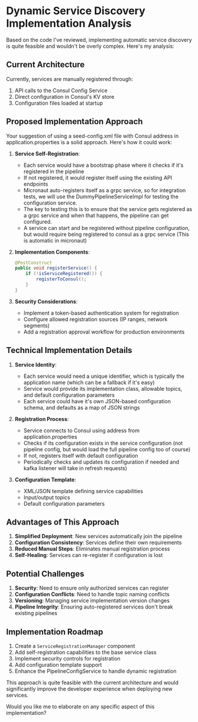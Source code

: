 
# Dynamic Service Discovery Implementation Analysis

Based on the code I've reviewed, implementing automatic service discovery is quite feasible and wouldn't be overly complex. Here's my analysis:

## Current Architecture

Currently, services are manually registered through:
1. API calls to the Consul Config Service
2. Direct configuration in Consul's KV store
3. Configuration files loaded at startup

## Proposed Implementation Approach

Your suggestion of using a seed-config.xml file with Consul address in application.properties is a solid approach. Here's how it could work:

1. **Service Self-Registration**:
    - Each service would have a bootstrap phase where it checks if it's registered in the pipeline
    - If not registered, it would register itself using the existing API endpoints
    - Micronaut auto-registers itself as a grpc service, so for integration tests, we will use the DummyPipelineServiceImpl for testing 
      the configuration service.
    - The key to testing this is to ensure that the service gets registered as a grpc service and when that happens, the pipeline can 
      get configured.
    - A service can start and be registered without pipeline configuration, but would require being registered to consul as a grpc 
      service (This is automatic in micronaut)

2. **Implementation Components**:
   ```java
   @PostConstruct
   public void registerService() {
       if (!isServiceRegistered()) {
           registerToConsul();
       }
   }
   ```

3. **Security Considerations**:
    - Implement a token-based authentication system for registration
    - Configure allowed registration sources (IP ranges, network segments)
    - Add a registration approval workflow for production environments

## Technical Implementation Details

1. **Service Identity**:
    - Each service would need a unique identifier, which is typically the application name (which can be a fallback if it's easy)
    - Service would provide its implementation class, allowable topics, and default configuration parameters
    - Each service could have it's own JSON-based configuration schema, and defaults as a map of JSON strings

2. **Registration Process**:
    - Service connects to Consul using address from application.properties
    - Checks if its configuration exists in the service configuration (not pipeline config, but would load the full pipeline config too 
      of course)
    - If not, registers itself with default configuration
    - Periodically checks and updates its configuration if needed and kafka listener will take in refresh requests)

3. **Configuration Template**:
    - XML/JSON template defining service capabilities
    - Input/output topics
    - Default configuration parameters

## Advantages of This Approach

1. **Simplified Deployment**: New services automatically join the pipeline
2. **Configuration Consistency**: Services define their own requirements
3. **Reduced Manual Steps**: Eliminates manual registration process
4. **Self-Healing**: Services can re-register if configuration is lost

## Potential Challenges

1. **Security**: Need to ensure only authorized services can register
2. **Configuration Conflicts**: Need to handle topic naming conflicts
3. **Versioning**: Managing service implementation version changes
4. **Pipeline Integrity**: Ensuring auto-registered services don't break existing pipelines

## Implementation Roadmap

1. Create a `ServiceRegistrationManager` component
2. Add self-registration capabilities to the base service class
3. Implement security controls for registration
4. Add configuration template support
5. Enhance the PipelineConfigService to handle dynamic registration

This approach is quite feasible with the current architecture and would significantly improve the developer experience when deploying new services.

Would you like me to elaborate on any specific aspect of this implementation?